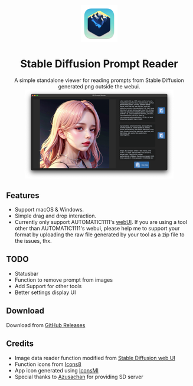 <div align="center">
<img src="/resources/icon.png" width=20% height=20%>
<h1>Stable Diffusion Prompt Reader</h1>
A simple standalone viewer for reading prompts from Stable Diffusion generated png outside the webui.
<br>
<img src="/images/screenshot.png" width=80% height=80%>
</div>

## Features
- Support macOS & Windows.
- Simple drag and drop interaction.
- Currently only support AUTOMATIC1111's [webUI](https://github.com/AUTOMATIC1111/stable-diffusion-webui/). If you are using a tool other than AUTOMATIC1111's webui, please help me to support your format by uploading the raw file generated by your tool as a zip file to the issues, thx.

## TODO
- Statusbar
- Function to remove prompt from images
- Add Support for other tools
- Better settings display UI

## Download
Download from [GitHub Releases](https://github.com/receyuki/stable-diffusion-prompt-reader/releases/latest)

## Credits
- Image data reader function modified from [Stable Diffusion web UI](https://github.com/AUTOMATIC1111/stable-diffusion-webui/)
- Function icons from [Icons8](https://icons8.com/)
- App icon generated using [IconsMI](https://huggingface.co/jvkape/IconsMI-AppIconsModelforSD)
- Special thanks to [Azusachan](https://github.com/Azusachan) for providing SD server
